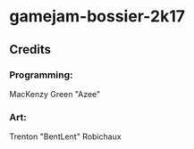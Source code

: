 # gamejam-bossier-2k17

## Credits
### Programming:
MacKenzy Green
"Azee"
### Art:
Trenton "BentLent" Robichaux
